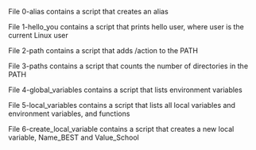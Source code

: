 File 0-alias contains a script that creates an alias

File 1-hello_you contains a script that prints hello user, where user is the current Linux user

File 2-path contains a script that adds /action to the PATH

File 3-paths contains a script that counts the number of directories in the PATH

File 4-global_variables contains a script that lists environment variables

File 5-local_variables contains a script that lists all local variables and environment variables, and functions

File 6-create_local_variable contains a script that creates a new local variable, Name_BEST and Value_School


